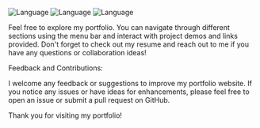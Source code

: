 ![Language](https://img.shields.io/badge/Language-HTML-red)
![Language](https://img.shields.io/badge/Language-CSS-blue)
![Language](https://img.shields.io/badge/Language-Javascript-yellow)



Feel free to explore my portfolio. You can navigate through different sections using the menu bar and interact with project demos and links provided. Don't forget to check out my resume and reach out to me if you have any questions or collaboration ideas!

Feedback and Contributions:

I welcome any feedback or suggestions to improve my portfolio website. If you notice any issues or have ideas for enhancements, please feel free to open an issue or submit a pull request on GitHub.

Thank you for visiting my portfolio!
